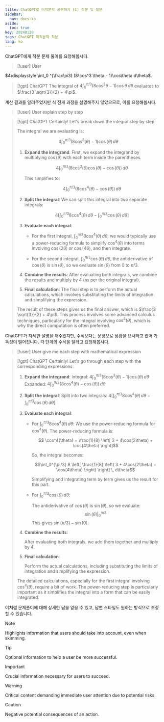 ```yaml
---
title: ChatGPT로 미적분학 공부하기 (1) 적분 및 질문
sidebar:
  nav: docs-ko
aside:
  toc: true
key: 20240120
tags: ChatGPT 미적분학 적분
lang: ko
---
```


ChatGPT에게 적분 문제 풀이를 요청해봅시다.
>[!user] User
> 
$4\displaystyle \int_0 ^{\frac\pi3} (8\cos^3 \theta - 1)\cos\theta d\theta$. 

>[!gpt] ChatGPT
> The integral of $4 \int_0^{\pi/3} (8\cos^3 \theta - 1)\cos\theta \, d\theta$ evaluates to $\frac{3 \sqrt{3}}{2} + 4\pi$.

계산 결과를 알려주었지만 식 전개 과정을 설명해주지 않았으므로, 이를 요청해봅시다.

>[!user] User
> explain step by step

>[!gpt] ChatGPT
>Certainly! Let's break down the integral step by step:
> 
> The integral we are evaluating is:
> 
> $$
> 4 \int_0^{\pi/3} (8\cos^3(\theta) - 1)\cos(\theta) \, d\theta
> $$
> 
> 1. **Expand the integrand**: First, we expand the integrand by multiplying $\cos(\theta)$ with each term inside the parentheses.
> 
>    $$
>    4 \int_0^{\pi/3} (8\cos^3(\theta)\cos(\theta) - \cos(\theta)) \, d\theta
>    $$
> 
>    This simplifies to:
> 
>    $$
>    4 \int_0^{\pi/3} (8\cos^4(\theta) - \cos(\theta)) \, d\theta
>    $$
> 
> 2. **Split the integral**: We can split this integral into two separate integrals:
> 
>    $$
>    4 \left[ \int_0^{\pi/3} 8\cos^4(\theta) \, d\theta - \int_0^{\pi/3} \cos(\theta) \, d\theta \right]
>    $$
> 
> 3. **Evaluate each integral**:
> 
>    - For the first integral, $\int_0^{\pi/3} 8\cos^4(\theta) \, d\theta$, we would typically use a power-reducing formula to simplify $\cos^4(\theta)$ into terms involving $\cos(2\theta)$ or $\cos(4\theta)$, and then integrate.
> 
>    - For the second integral, $\int_0^{\pi/3} \cos(\theta) \, d\theta$, the antiderivative of $\cos(\theta)$ is $\sin(\theta)$, so we evaluate $\sin(\theta)$ from $0$ to $\pi/3$.
> 
> 4. **Combine the results**: After evaluating both integrals, we combine the results and multiply by 4 (as per the original integral).
> 
> 5. **Final calculation**: The final step is to perform the actual calculations, which involves substituting the limits of integration and simplifying the expression.
> 
> The result of these steps gives us the final answer, which is $\frac{3 \sqrt{3}}{2} + 4\pi$. This process involves some advanced calculus techniques, particularly for the integral involving $\cos^4(\theta)$, which is why the direct computation is often preferred.
>

ChatGPT가 자세한 설명을 해주었지만, 수식보다는 문장으로 상황을 묘사하고 있어 가독성이 떨어집니다. 각 단계의 수식을 달라고 요청해봅시다.

>[!user] User
> give me each step with mathematical expression

>[!gpt] ChatGPT
> Certainly! Let's go through each step with the corresponding expressions:
> 
> 1. **Expand the integrand**:
>    Integral: $4 \int_0^{\pi/3} (8\cos^3(\theta) - 1)\cos(\theta) \, d\theta$
>    Expanded: $4 \int_0^{\pi/3} (8\cos^4(\theta) - \cos(\theta)) \, d\theta$
> 
> 2. **Split the integral**:
>    Split into two integrals: $4 \left[ \int_0^{\pi/3} 8\cos^4(\theta) \, d\theta - \int_0^{\pi/3} \cos(\theta) \, d\theta \right]$
> 
> 3. **Evaluate each integral**:
>    - For $\int_0^{\pi/3} 8\cos^4(\theta) \, d\theta$:
>      We use the power-reducing formula for $\cos^4(\theta)$. The power-reducing formula is:
> 
>      $$      \cos^4(\theta) = \frac{1}{8} \left[ 3 + 4\cos(2\theta) + \cos(4\theta) \right]$$
> 
>      So, the integral becomes:
> 
>      $$\int_0^{\pi/3} 8 \left[ \frac{1}{8} \left( 3 + 4\cos(2\theta) + \cos(4\theta) \right) \right] \, d\theta$$
> 
>      Simplifying and integrating term by term gives us the result for this part.
> 
>    - For $\int_0^{\pi/3} \cos(\theta) \, d\theta$:
> 
>      The antiderivative of $\cos(\theta)$ is $\sin(\theta)$, so we evaluate:
>      $$\sin(\theta) \Big|_0^{\pi/3}$$
>      This gives $\sin(\pi/3) - \sin(0)$.
> 
> 4. **Combine the results**:
> 
>    After evaluating both integrals, we add them together and multiply by 4.
> 
> 5. **Final calculation**:
> 
>    Perform the actual calculations, including substituting the limits of integration and simplifying the expression.
> 
> The detailed calculations, especially for the first integral involving $\cos^4(\theta)$, require a bit of work. The power-reducing step is particularly important as it simplifies the integral into a form that can be easily integrated.

이처럼 문제풀이에 대해 상세한 답을 얻을 수 있고, 답변 스타일도 원하는 방식으로 조정할 수 있습니다.

> [!NOTE]  
> Highlights information that users should take into account, even when skimming.

> [!TIP]
> Optional information to help a user be more successful.

> [!IMPORTANT]  
> Crucial information necessary for users to succeed.

> [!WARNING]  
> Critical content demanding immediate user attention due to potential risks.

> [!CAUTION]
> Negative potential consequences of an action.